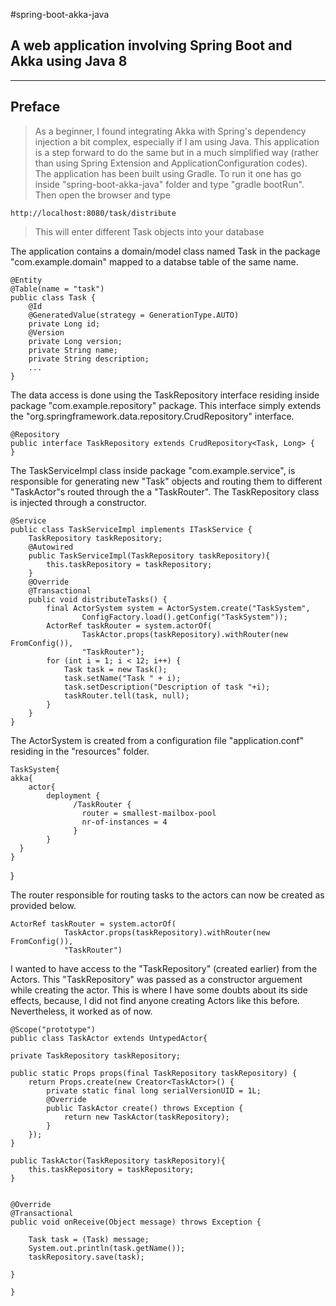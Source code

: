 #spring-boot-akka-java
## A web application involving Spring Boot and Akka using Java 8

----
## Preface

> As a beginner, I found integrating Akka with Spring's dependency injection a bit complex, especially if I am using Java. This application is a step forward to do the same but in a much simplified way (rather than using Spring Extension and ApplicationConfiguration codes). The application has been built using Gradle. To run it one has go inside "spring-boot-akka-java" folder and type "gradle bootRun". Then open the browser and type

    http://localhost:8080/task/distribute

>This will enter different Task objects into your database

The application contains a domain/model class named Task in the package "com.example.domain" mapped to a databse table of the same name.

    @Entity
    @Table(name = "task")
    public class Task {
        @Id
        @GeneratedValue(strategy = GenerationType.AUTO)
        private Long id;
        @Version
        private Long version;
        private String name;
        private String description;
        ...
    }
    
The data access is done using the TaskRepository interface residing inside package "com.example.repository" package. This interface simply extends the "org.springframework.data.repository.CrudRepository" interface. 

    @Repository
    public interface TaskRepository extends CrudRepository<Task, Long> {
    }

The TaskServiceImpl class inside package "com.example.service", is responsible for generating new "Task" objects and routing them to different "TaskActor"s routed through the a "TaskRouter". The TaskRepository class is injected through a constructor.

    @Service
    public class TaskServiceImpl implements ITaskService {
        TaskRepository taskRepository;
        @Autowired
        public TaskServiceImpl(TaskRepository taskRepository){
            this.taskRepository = taskRepository;
        }
        @Override
        @Transactional
        public void distributeTasks() {
            final ActorSystem system = ActorSystem.create("TaskSystem",
                    ConfigFactory.load().getConfig("TaskSystem"));
            ActorRef taskRouter = system.actorOf(
                    TaskActor.props(taskRepository).withRouter(new FromConfig()),
                    "TaskRouter");
            for (int i = 1; i < 12; i++) {
                Task task = new Task();
                task.setName("Task " + i);
                task.setDescription("Description of task "+i);
                taskRouter.tell(task, null);
            }
        }
    }

The ActorSystem is created from a configuration file "application.conf" residing in the "resources" folder.

    TaskSystem{
	akka{
		actor{
			deployment {
				  /TaskRouter {
				    router = smallest-mailbox-pool
				    nr-of-instances = 4
				  }
	  		}
      }
	}
}

The router responsible for routing tasks to the actors can now be created as provided below.

    ActorRef taskRouter = system.actorOf(
                TaskActor.props(taskRepository).withRouter(new FromConfig()),
                "TaskRouter")
                
I wanted to have access to the "TaskRepository" (created earlier) from the Actors. This "TaskRepository" was passed as a constructor arguement while creating the actor. This is where I have some doubts about its side effects, because, I did not find anyone creating Actors like this before. Nevertheless, it worked as of now.

    @Scope("prototype")
    public class TaskActor extends UntypedActor{

    private TaskRepository taskRepository;

    public static Props props(final TaskRepository taskRepository) {
        return Props.create(new Creator<TaskActor>() {
            private static final long serialVersionUID = 1L;
            @Override
            public TaskActor create() throws Exception {
                return new TaskActor(taskRepository);
            }
        });
    }

    public TaskActor(TaskRepository taskRepository){
        this.taskRepository = taskRepository;
    }


    @Override
    @Transactional
    public void onReceive(Object message) throws Exception {

        Task task = (Task) message;
        System.out.println(task.getName());
        taskRepository.save(task);

    }

    }

